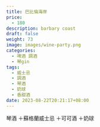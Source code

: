 ```yaml
---
title: 巴比倫海岸
price:
  - 180
description: barbary coast
draft: false
weight: 73
image: images/wine-party.png
categories:
  - 啤酒 調酒
  - 琴gin
tags:
  - 威士忌
  - 調酒
  - 琴酒
  - 奶球
  - 香甜酒
date: 2023-08-22T20:21:17+08:00
---
```

 琴酒 ＋蘇格蘭威士忌 ＋可可酒 ＋奶球